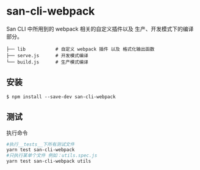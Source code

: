# san-cli-webpack

San CLI 中所用到的 webpack 相关的自定义插件以及 生产、开发模式下的编译部分。

```
├── lib           # 自定义 webpack 插件 以及 格式化输出函数
├── serve.js      # 开发模式编译
└── build.js      # 生产模式编译
```

## 安装

```shell
$ npm install --save-dev san-cli-webpack
```

## 测试

执行命令

```bash
#执行__tests__下所有测试文件
yarn test san-cli-webpack
#只执行某单个文件 例如：utils.spec.js
yarn test san-cli-webpack utils
```
